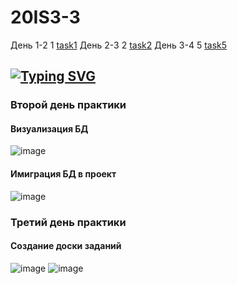 # 20IS3-3 
День 1-2 1 [task1](https://github.com/sasha10020/20IS3-3_Prac_Kudravtcev/tree/main/prac_kudravtcev_zadanie_1)
День 2-3 2 [task2](https://github.com/sasha10020/20IS3-3_Prac_Kudravtcev/tree/main/day%202-3)
День 3-4 5 [task5](https://github.com/sasha10020/20IS3-3_Prac_Kudravtcev/tree/main/day%203-4)
## [![Typing SVG](https://readme-typing-svg.herokuapp.com?color=%2336BCF7&lines=Кудрявцев+Александр)](https://git.io/typing-svg)
### Второй день практики
#### Визуализация БД
![image](https://user-images.githubusercontent.com/123317540/219595635-503fe91e-546c-4b0f-8044-e2baae9190dd.png)
#### Имиграция БД в проект
![image](https://user-images.githubusercontent.com/123317540/219603048-b7e0d76a-3bba-422b-aa7e-5357ea14b724.png)
### Третий день практики
#### Создание доски заданий 
![image](https://user-images.githubusercontent.com/123317540/222697366-b2ec2b6c-d376-4491-bb77-3bc9d2a23287.png)
![image](https://user-images.githubusercontent.com/123317540/222697572-b1e26753-273b-44b9-8fe0-83bb85464c47.png)
